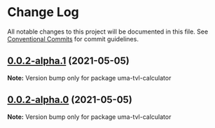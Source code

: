 # Change Log

All notable changes to this project will be documented in this file.
See [Conventional Commits](https://conventionalcommits.org) for commit guidelines.

## [0.0.2-alpha.1](https://github.com/mrice32/protocol/compare/uma-tvl-calculator@0.0.2-alpha.0...uma-tvl-calculator@0.0.2-alpha.1) (2021-05-05)

**Note:** Version bump only for package uma-tvl-calculator

## [0.0.2-alpha.0](https://github.com/mrice32/protocol/compare/uma-tvl-calculator@0.0.1...uma-tvl-calculator@0.0.2-alpha.0) (2021-05-05)

**Note:** Version bump only for package uma-tvl-calculator
